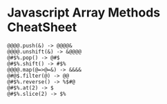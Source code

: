 # Javascript Array Methods CheatSheet

```
@@@@.push(&) -> @@@@&
@@@@.unshift(&) -> &@@@@
@#$%.pop() -> @#$
@#$%.shift() -> #$%
@@@@.map(@=>@=&) -> &&&&
@#@$.filter(@) -> @@
@#$%.reverse() -> %$#@
@#$%.at(2) -> $
@#$%.slice(2) -> $%
```
